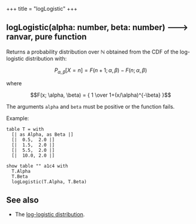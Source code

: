 +++
title = "logLogistic"
+++

<!-- 'loglogistic' is too tolerant to invalid inputs
https://lokad.atlassian.net/browse/LK-6781 -->

## logLogistic(alpha: number, beta: number) 🡒 ranvar, pure function

Returns a probability distribution over $\mathbb{N}$ obtained from the CDF of the log-logistic distribution with:

$$P_{\alpha,\beta}[X = n] =  F(n+1; \alpha,\beta) - F(n; \alpha,\beta) $$

where

$$F(x; \alpha, \beta) = { 1 \over 1+(x/\alpha)^{-\beta} }$$

The arguments `alpha` and `beta` must be positive or the function fails.

Example:

```envision
table T = with
  [| as Alpha, as Beta |]
  [|  0.5,  2.0 |]
  [|  1.5,  2.0 |]
  [|  5.5,  2.0 |]
  [|  10.0, 2.0 |]

show table "" a1c4 with
  T.Alpha
  T.Beta
  logLogistic(T.Alpha, T.Beta)
```

## See also

* The [log-logistic distribution](https://en.wikipedia.org/wiki/Log-logistic_distribution).
